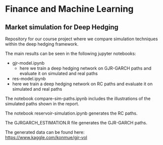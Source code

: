 # Finance and Machine Learning

## Market simulation for Deep Hedging

Repository for our course project where we compare simulation techniques
within the deep hedging framework.

The main results can be seen in the following jupyter notebooks:
- gjr-model.ipynb
  -  here we train a deep hedging network on GJR-GARCH paths and evaluate it on simulated and real paths
-  res-model.ipynb
  -  here we train a deep hedging network on RC paths and evaluate it on simulated and real paths

The notebook compare-sim-paths.ipynb includes the illustrations of the simulated paths shown in the report.

The notebook reservoir-simulation.ipynb generates the RC paths.

The GJRGARCH_ESTIMATION.R file generates the GJR-GARCH paths.

The generated data can be found here: https://www.kaggle.com/konmue/gjr-vol
